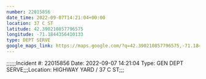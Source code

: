 ```yaml
---
number: 22015856
date_time: 2022-09-07T14:21:04+00:00
location: 37 C ST
latitude: 42.390210857796575
longitude: -71.1844356410133
type: DEPT SERVE
google_maps_link: https://maps.google.com/?q=42.390210857796575,-71.1844356410133
---
```


;;;;;;Incident #: 22015856  Date: 2022-09-07 14:21:04   Type: GEN DEPT SERVE;;;Location: HIGHWAY YARD / 37 C ST;;;
